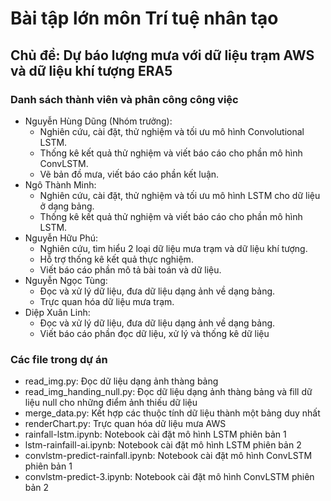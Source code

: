 # Bài tập lớn môn Trí tuệ nhân tạo

## Chủ đề: Dự báo lượng mưa với dữ liệu trạm AWS và dữ liệu khí tượng ERA5

### Danh sách thành viên và phân công công việc

- Nguyễn Hùng Dũng (Nhóm trưởng):
  - Nghiên cứu, cài đặt, thử nghiệm và tối ưu mô hình Convolutional LSTM.
  - Thống kê kết quả thử nghiệm và viết báo cáo cho phần mô hình ConvLSTM.
  - Vẽ bản đồ mưa, viết báo cáo phần kết luận.
- Ngô Thành Minh:
  - Nghiên cứu, cài đặt, thử nghiệm và tối ưu mô hình LSTM cho dữ liệu ở dạng bảng.
  - Thống kê kết quả thử nghiệm và viết báo cáo cho phần mô hình LSTM.
- Nguyễn Hữu Phú:
  - Nghiên cứu, tìm hiểu 2 loại dữ liệu mưa trạm và dữ liệu khí tượng.
  - Hỗ trợ thống kê kết quả thực nghiệm.
  - Viết báo cáo phần mô tả bài toán và dữ liệu.
- Nguyễn Ngọc Tùng:
  - Đọc và xử lý dữ liệu, đưa dữ liệu dạng ảnh về dạng bảng.
  - Trực quan hóa dữ liệu mưa trạm.
- Diệp Xuân Linh:
  - Đọc và xử lý dữ liệu, đưa dữ liệu dạng ảnh về dạng bảng.
  - Viết báo cáo phần đọc dữ liệu, xử lý và thống kê dữ liệu

### Các file trong dự án

- read_img.py: Đọc dữ liệu dạng ảnh thàng bảng
- read_img_handing_null.py: Đọc dữ liệu dạng ảnh thàng bảng và fill dữ liệu null cho những điểm ảnh thiếu dữ liệu
- merge_data.py: Kết hợp các thuộc tính dữ liệu thành một bảng duy nhất
- renderChart.py: Trực quan hóa dữ liệu mưa AWS
- rainfall-lstm.ipynb: Notebook cài đặt mô hình LSTM phiên bản 1
- lstm-rainfaill-ai.ipynb: Notebook cài đặt mô hình LSTM phiên bản 2
- convlstm-predict-rainfall.ipynb: Notebook cài đặt mô hình ConvLSTM phiên bản 1
- convlstm-predict-3.ipynb: Notebook cài đặt mô hình ConvLSTM phiên bản 2
